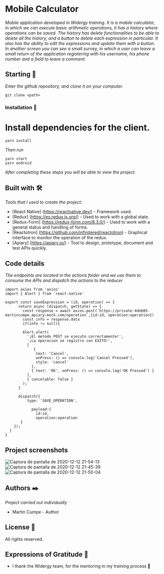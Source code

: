 # Mobile Calculator

_Mobile application developed in Widergy training. It is a mobile calculator, in which we can execute basic arithmetic operations, it has a history where operations can be saved. The history has delete functionalities to be able to delete all the history, and a button to delete each expression in particular. It also has the ability to edit the expressions and update them with a button._
_In another screen you can see a small survey, in which a user can leave a small return of the application registering with his username, his phone number and a field to leave a comment._

## Starting 🚀
_Enter the github repository, and clone it on your computer._
```
git clone <path>
```

### Installation 🔧
# Install dependencies for the client.
```
yarn install
```
_Then run_
```
yarn start
yarn android
```

_After completing these steps you will be able to view the project._


## Built with 🛠️

_Tools that I used to create the project:_
* [React Native] (https://reactnative.dev/) - Framework used.
* [Redux] (https://es.redux.js.org/) - Used to work with a global state.
* [Redux-Form] (https://redux-form.com/8.3.0/) - Used to work with a general status and handling of forms.
* [Reactotron] (https://github.com/infinitered/reactotron) - Graphical interface to monitor the operation of the redux.
* [Apiary] (https://apiary.io/) - Tool to design, prototype, document and test APIs quickly.

## Code details
_The endpoints are located in the actions folder and we use them to consume the APIs and dispatch the actions to the reducer_
```
import axios from 'axios'
import { Alert } from 'react-native'

export const saveExpression = (id, operation) => {  
      return async (dispatch, getState) => {
        const response = await axios.post(`https://private-4de685-martincumpe.apiary-mock.com/operation`,{id:id, operation:operation})
        const info = response.data
        if(info != null){
      
        Alert.alert(
          '¡El metodo POST se ejecuto correctamente!',
          '¡La operacion se registro con EXITO!',
          [
             {
              text: 'Cancel',
              onPress: () => console.log('Cancel Pressed'),
              style: 'cancel'
            },
            { text: 'OK', onPress: () => console.log('OK Pressed') }
          ],
          { cancelable: false }
        );    
      }

      dispatch({  
          type: 'SAVE_OPERATION',
            
            payload:{
              id:id,
              operation:operation
       }
    }); 
  }
}    
```


## Project screenshots 
![Captura de pantalla de 2020-12-12 21-54-13](https://user-images.githubusercontent.com/62455807/102000288-d6353580-3cc4-11eb-8be1-3c1eff88ab91.png)
![Captura de pantalla de 2020-12-12 21-45-39](https://user-images.githubusercontent.com/62455807/102000214-d54fd400-3cc3-11eb-8f50-b7d3ac1baac3.png)
![Captura de pantalla de 2020-12-12 21-50-04](https://user-images.githubusercontent.com/62455807/102000253-54450c80-3cc4-11eb-8a7a-358d254875c9.png)

## Authors ✒️

_Project carried out individually_

* Martin Cumpe -  Author 


## License 📄

All rights reserved.


## Expressions of Gratitude 🎁

* I thank the Widergy team, for the mentoring in my training process 🍺


